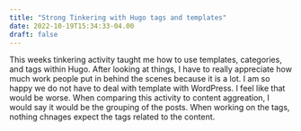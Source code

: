 ```yaml
---
title: "Strong Tinkering with Hugo tags and templates"
date: 2022-10-19T15:34:33-04.00
draft: false
---
```

This weeks tinkering activity taught me how to use templates, categories, and tags within Hugo. After looking at things, I have to really appreciate how much work people put in behind the scenes because it is a lot. I am so happy we do not have to deal with template with WordPress. I feel like that would be worse. When comparing this activity to content aggreation, I would say it would be the grouping of the posts. When working on the tags, nothing chnages expect the tags related to the content. 